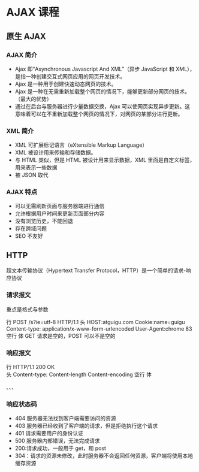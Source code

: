 # AJAX 课程

## 原生 AJAX

### AJAX 简介

- Ajax 即“Asynchronous Javascript And XML”（异步 JavaScript 和 XML），是指⼀种创建交互式⽹⻚应⽤的⽹⻚开发技术。
- Ajax 是⼀种⽤于创建快速动态⽹⻚的技术。
- Ajax 是⼀种在⽆需重新加载整个⽹⻚的情况下，能够更新部分⽹⻚的技术。（最大的优势）
- 通过在后台与服务器进⾏少量数据交换，Ajax 可以使⽹⻚实现异步更新。这意味着可以在不重新加载整个⽹⻚的情况下，对⽹⻚的某部分进⾏更新。

### XML 简介

- XML 可扩展标记语言（eXtensible Markup Language）
- XML 被设计用来传输和存储数据。
- 与 HTML 类似，但是 HTML 被设计用来显示数据，XML 里面是自定义标签，用来表示一些数据
- 被 JSON 取代

### AJAX 特点

- 可以无需刷新页面与服务器端进行通信
- 允许根据用户时间来更新页面部分内容
- 没有浏览历史，不能回退
- 存在跨域问题
- SEO 不友好

## HTTP

超文本传输协议（Hypertext Transfer Protocol，HTTP）是一个简单的请求-响应协议

### 请求报文

重点是格式与参数

行 POST /s?ie=utf-8 HTTP/1.1
头
HOST:atguigu.com
Cookie:name=guigu
Content-type: application/x-www-form-urlencoded
User-Agent:chrome 83
空行
体 GET 请求是空的，POST 可以不是空的

### 响应报文

行 HTTP/1.1 200 OK  
头
Content-type:
Content-length
Content-encoding
空行
体

<html>
<head>
</head>
</html>
、、、

### 响应状态码

- 404 服务器无法找到客户端需要访问的资源
- 403 服务器已经收到了客户端的请求，但是拒绝执行这个请求
- 401 请求需要用户的身份认证
- 500 服务器内部错误，无法完成请求
- 200:请求成功，一般用于 get，和 post
- 304：请求的资源未修改，此时服务器不会返回任何资源，客户端将使用本地缓存资源
